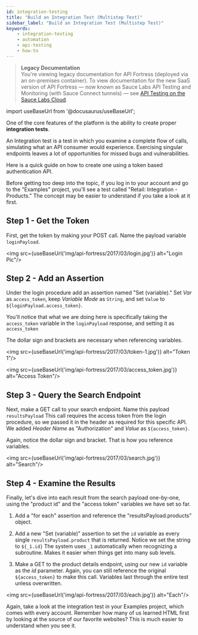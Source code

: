 ```yaml
---
id: integration-testing
title: "Build an Integration Test (Multistep Test)"
sidebar_label: "Build an Integration Test (Multistep Test)"
keywords:
    - integration-testing
    - automation
    - api-testing
    - how-to
---
```


<head>
  <meta name="robots" content="noindex" />
</head>

>**Legacy Documentation**<br/>You're viewing legacy documentation for API Fortress (deployed via an on-premises container). To view documentation for the new SaaS version of API Fortress &#8212; now known as Sauce Labs API Testing and Monitoring (with Sauce Connect tunnels) &#8212; see [API Testing on the Sauce Labs Cloud](/api-testing/).

import useBaseUrl from '@docusaurus/useBaseUrl';

One of the core features of the platform is the ability to create proper **integration tests**.

An Integration test is a test in which you examine a complete flow of calls, simulating what an API consumer would experience. Exercising singular endpoints leaves a lot of opportunities for missed bugs and vulnerabilities.

Here is a quick guide on how to create one using a token based authentication API.

Before getting too deep into the topic, if you log in to your account and go to the "Examples" project, you'll see a test called "Retail: Integration - Products." The concept may be easier to understand if you take a look at it first.

## Step 1 - Get the Token

First, get the token by making your POST call. Name the payload variable `loginPayload`.

<img src={useBaseUrl('img/api-fortress/2017/03/login.jpg')} alt="Login Pic"/>

## Step 2 - Add an Assertion  
Under the login procedure add an assertion named "Set (variable)." Set _Var_ as `access_token`, keep _Variable Mode_ as `String`, and set `Value` to `${loginPayload.access_token}`.

You'll notice that what we are doing here is specifically taking the `access_token` variable in the `loginPayload` response, and setting it as `access_token`  

The dollar sign and brackets are necessary when referencing variables.

<img src={useBaseUrl('img/api-fortress/2017/03/token-1.jpg')} alt="Token 1"/>

<img src={useBaseUrl('img/api-fortress/2017/03/access_token.jpg')} alt="Access Token"/>

## Step 3 - Query the Search Endpoint

Next, make a GET call to your search endpoint. Name this payload `resultsPayload` This call requires the access token from the login procedure, so we passed it in the header as required for this specific API. We added _Header Name_ as "Authorization" and _Value_ as `${access_token}`.

Again, notice the dollar sign and bracket. That is how you reference variables.

<img src={useBaseUrl('img/api-fortress/2017/03/search.jpg')} alt="Search"/>


## Step 4 - Examine the Results

Finally, let's dive into each result from the search payload one-by-one, using the "product id" and the "access token" variables we have set so far.

1. Add a "for each" assertion and reference the "resultsPayload.products" object.

2. Add a new "Set (variable)" assertion to set the `id` variable as every single `resultsPayload.product` that is returned. Notice we set the string to `${_1.id}` The system uses `_1` automatically when recognizing a subroutine. Makes it easier when things get into many sub levels.

3. Make a GET to the product details endpoint, using our new `id` variable as the _id_ parameter. Again, you can still reference the original `${access_token}` to make this call. Variables last through the entire test unless overwritten.

<img src={useBaseUrl('img/api-fortress/2017/03/each.jpg')} alt="Each"/>

Again, take a look at the integration test in your Examples project, which comes with every account. Remember how many of us learned HTML first by looking at the source of our favorite websites? This is much easier to understand when you see it.
